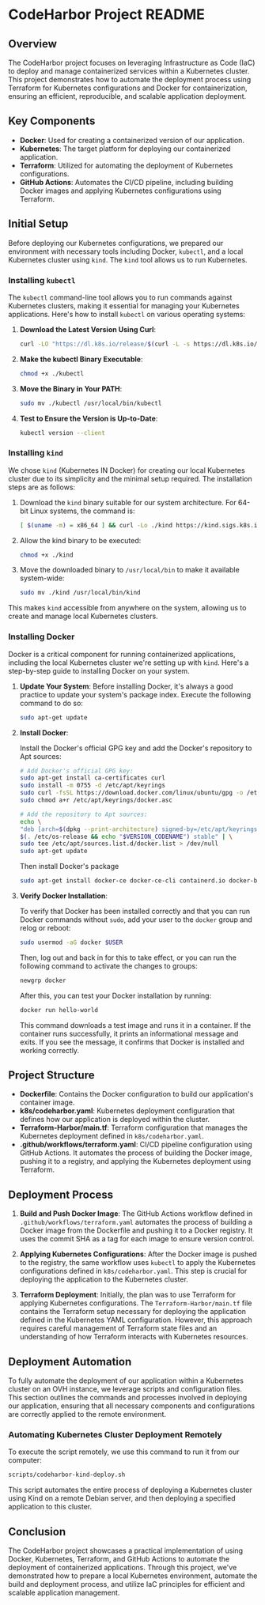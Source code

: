 CodeHarbor Project README
=========================

Overview
--------

The CodeHarbor project focuses on leveraging Infrastructure as Code (IaC) to deploy and manage containerized services within a Kubernetes cluster. This project demonstrates how to automate the deployment process using Terraform for Kubernetes configurations and Docker for containerization, ensuring an efficient, reproducible, and scalable application deployment.

Key Components
--------------

*   **Docker**: Used for creating a containerized version of our application.
*   **Kubernetes**: The target platform for deploying our containerized application.
*   **Terraform**: Utilized for automating the deployment of Kubernetes configurations.
*   **GitHub Actions**: Automates the CI/CD pipeline, including building Docker images and applying Kubernetes configurations using Terraform.

Initial Setup
-------------

Before deploying our Kubernetes configurations, we prepared our environment with necessary tools including Docker, `kubectl`, and a local Kubernetes cluster using `kind`. The `kind` tool allows us to run Kubernetes.

### Installing `kubectl`

The `kubectl` command-line tool allows you to run commands against Kubernetes clusters, making it essential for managing your Kubernetes applications. Here's how to install `kubectl` on various operating systems:

1.  **Download the Latest Version Using Curl**:

    ```bash
    curl -LO "https://dl.k8s.io/release/$(curl -L -s https://dl.k8s.io/release/stable.txt)/bin/linux/amd64/kubectl"
    ```

2.  **Make the kubectl Binary Executable**:

    ```bash
    chmod +x ./kubectl
    ```

3.  **Move the Binary in Your PATH**:

    ```bash
    sudo mv ./kubectl /usr/local/bin/kubectl
    ```

4.  **Test to Ensure the Version is Up-to-Date**:

    ```bash
    kubectl version --client
    ```

### Installing `kind`

We chose `kind` (Kubernetes IN Docker) for creating our local Kubernetes cluster due to its simplicity and the minimal setup required. The installation steps are as follows:

1.  Download the `kind` binary suitable for our system architecture. For 64-bit Linux systems, the command is:

    ```bash
    [ $(uname -m) = x86_64 ] && curl -Lo ./kind https://kind.sigs.k8s.io/dl/v0.22.0/kind-linux-amd64
    ```

3.  Allow the kind binary to be executed:

    ```bash
    chmod +x ./kind
    ```

2.  Move the downloaded binary to `/usr/local/bin` to make it available system-wide:

    ```bash
    sudo mv ./kind /usr/local/bin/kind
    ```

This makes `kind` accessible from anywhere on the system, allowing us to create and manage local Kubernetes clusters.

### Installing Docker

Docker is a critical component for running containerized applications, including the local Kubernetes cluster we're setting up with `kind`. Here's a step-by-step guide to installing Docker on your system.

1.  **Update Your System**: Before installing Docker, it's always a good practice to update your system's package index. Execute the following command to do so:

    ```bash
    sudo apt-get update
    ```

2.  **Install Docker**:

    Install the Docker's official GPG key and add the Docker's repository to Apt sources:

    ```bash
    # Add Docker's official GPG key:
    sudo apt-get install ca-certificates curl
    sudo install -m 0755 -d /etc/apt/keyrings
    sudo curl -fsSL https://download.docker.com/linux/ubuntu/gpg -o /etc/apt/keyrings/docker.asc
    sudo chmod a+r /etc/apt/keyrings/docker.asc

    # Add the repository to Apt sources:
    echo \
    "deb [arch=$(dpkg --print-architecture) signed-by=/etc/apt/keyrings/docker.asc] https://download.docker.com/linux/ubuntu \
    $(. /etc/os-release && echo "$VERSION_CODENAME") stable" | \
    sudo tee /etc/apt/sources.list.d/docker.list > /dev/null
    sudo apt-get update
    ```

    Then install Docker's package

    ```bash
    sudo apt-get install docker-ce docker-ce-cli containerd.io docker-buildx-plugin docker-compose-plugin
    ```

3.  **Verify Docker Installation**:

    To verify that Docker has been installed correctly and that you can run Docker commands without `sudo`, add your user to the `docker` group and relog or reboot:

    ```bash
    sudo usermod -aG docker $USER
    ```

    Then, log out and back in for this to take effect, or you can run the following command to activate the changes to groups:

    ```bash
    newgrp docker
    ```

    After this, you can test your Docker installation by running:

    ```bash
    docker run hello-world
    ```

    This command downloads a test image and runs it in a container. If the container runs successfully, it prints an informational message and exits. If you see the message, it confirms that Docker is installed and working correctly.

Project Structure
-----------------

*   **Dockerfile**: Contains the Docker configuration to build our application's container image.
*   **k8s/codeharbor.yaml**: Kubernetes deployment configuration that defines how our application is deployed within the cluster.
*   **Terraform-Harbor/main.tf**: Terraform configuration that manages the Kubernetes deployment defined in `k8s/codeharbor.yaml`.
*   **.github/workflows/terraform.yaml**: CI/CD pipeline configuration using GitHub Actions. It automates the process of building the Docker image, pushing it to a registry, and applying the Kubernetes deployment using Terraform.

Deployment Process
------------------

1.  **Build and Push Docker Image**: The GitHub Actions workflow defined in `.github/workflows/terraform.yaml` automates the process of building a Docker image from the Dockerfile and pushing it to a Docker registry. It uses the commit SHA as a tag for each image to ensure version control.

2.  **Applying Kubernetes Configurations**: After the Docker image is pushed to the registry, the same workflow uses `kubectl` to apply the Kubernetes configurations defined in `k8s/codeharbor.yaml`. This step is crucial for deploying the application to the Kubernetes cluster.

3.  **Terraform Deployment**: Initially, the plan was to use Terraform for applying Kubernetes configurations. The `Terraform-Harbor/main.tf` file contains the Terraform setup necessary for deploying the application defined in the Kubernetes YAML configuration. However, this approach requires careful management of Terraform state files and an understanding of how Terraform interacts with Kubernetes resources.

Deployment Automation
---------------------

To fully automate the deployment of our application within a Kubernetes cluster on an OVH instance, we leverage scripts and configuration files. This section outlines the commands and processes involved in deploying our application, ensuring that all necessary components and configurations are correctly applied to the remote environment.

### Automating Kubernetes Cluster Deployment Remotely

To execute the script remotely, we use this command to run it from our computer:

```bash
scripts/codeharbor-kind-deploy.sh
```

This script automates the entire process of deploying a Kubernetes cluster using Kind on a remote Debian server, and then deploying a specified application to this cluster.

Conclusion
----------

The CodeHarbor project showcases a practical implementation of using Docker, Kubernetes, Terraform, and GitHub Actions to automate the deployment of containerized applications. Through this project, we've demonstrated how to prepare a local Kubernetes environment, automate the build and deployment process, and utilize IaC principles for efficient and scalable application management.
